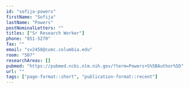 ```yaml
---
id: "sofija-powers"
firstName: "Sofija"
lastName: "Powers"
postNominalLetters: ""
titles: ["Sr Research Worker"]
phone: "851-5270"
fax: ""
email: "sv2458@cumc.columbia.edu"
room: "507"
researchAreas: []
pubmed: "https://pubmed.ncbi.nlm.nih.gov/?term=Powers+S%5BAuthor%5D"
url: ""
tags: ["page-format::short", "publication-format::recent"]
---
```

